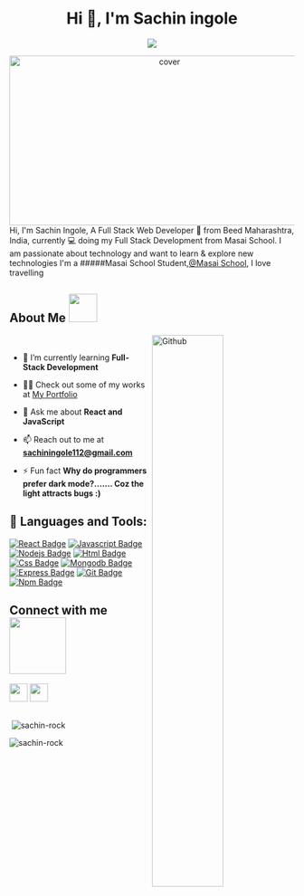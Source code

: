 

<h1 align="center">Hi 👋, I'm Sachin ingole </h1>

<p align="center">
  <img src="https://readme-typing-svg.herokuapp.com/?lines=Full%20Stack%20Web%20Developer;MERN%20STACK;Passionate%20Coder;Masai%20School%20taught%20Programmer&center=true&width=500&height=50" >
 
</p>
<div align="center">
 <img height="300px" width="550" src="https://miro.medium.com/max/1600/0*C-cPP9D2MIyeexAT.gif" alt="cover" />
</div>


<div size='20px'>Hi, I'm Sachin Ingole, A Full Stack Web Developer 🚀 from Beed Maharashtra, India, currently 💻 doing my Full Stack Development from Masai School. I am passionate about technology and want to learn &  explore new technologies I'm a #####Masai School Student,<a href="https://www.masaischool.com/">@Masai School</a>, I love travelling 
</div>

<h2> About Me <img src = "https://media0.giphy.com/media/KDDpcKigbfFpnejZs6/giphy.gif?cid=ecf05e47oy6f4zjs8g1qoiystc56cu7r9tb8a1fe76e05oty&rid=giphy.gif"  height=50px></h2>

<img width="50%" align="right" alt="Github" src="https://i.pinimg.com/originals/fd/a7/c0/fda7c018db9a09ff0ed234957e9b25b9.gif" />

</br>

- 🌱 I’m currently learning **Full-Stack Development**
- 👨‍💻 Check out some of my works at [My Portfolio](https://sachiningole-portfolio.netlify.app/)

- 💬 Ask me about **React and JavaScript**

- 📫 Reach out to me at **sachiningole112@gmail.com**

- ⚡ Fun fact **Why do programmers prefer dark mode?....... Coz the light attracts bugs :)**

## 🚀 Languages and Tools:

[![React Badge](https://img.shields.io/badge/-React-61DBFB?style=for-the-badge&labelColor=black&logo=react&logoColor=61DBFB)](#)  [![Javascript Badge](https://img.shields.io/badge/-Javascript-F0DB4F?style=for-the-badge&labelColor=black&logo=javascript&logoColor=F0DB4F)](#) [![Nodejs Badge](https://img.shields.io/badge/-Nodejs-3C873A?style=for-the-badge&labelColor=black&logo=node.js&logoColor=3C873A)](#)  [![Html Badge](https://img.shields.io/badge/HTML5-E34F26?style=for-the-badge&logo=html5&logoColor=white)](#)  [![Css Badge](https://img.shields.io/badge/CSS3-1572B6?style=for-the-badge&logo=css3&logoColor=white)](#)  [![Mongodb Badge](https://img.shields.io/badge/MongoDB-white?style=for-the-badge&logo=mongodb&logoColor=4EA94B)](#)  [![Express Badge](https://img.shields.io/badge/express-FFFFFF?style=for-the-badge&logo=express&logoColor=000000)](#)  [![Git Badge](https://img.shields.io/badge/Git-F05032?style=for-the-badge&logo=git&logoColor=white)](#)   [![Npm Badge](https://img.shields.io/badge/npm-CB3837?style=for-the-badge&logo=npm&logoColor=white)](#)
<br/>


<h2> Connect with me <img src='https://raw.githubusercontent.com/ShahriarShafin/ShahriarShafin/main/Assets/handshake.gif' width="100px"> </h2>
<a href = 'https://www.linkedin.com/in/sachin-ingole/'> <img width = '32px' align= 'center' src="https://raw.githubusercontent.com/rahulbanerjee26/githubAboutMeGenerator/main/icons/linked-in-alt.svg"/></a> 
<a href = 'https://github.com/sachin-rock'> <img width = '32px' align= 'center' src="https://raw.githubusercontent.com/rahulbanerjee26/githubAboutMeGenerator/main/icons/github.svg"/></a> <br/>
<br/>

<p>&nbsp;<img align="center" src="https://github-readme-stats.vercel.app/api?username=sachin-rock&show_icons=true&locale=en" alt="sachin-rock" /></p>

<p><img align="center" src="https://github-readme-streak-stats.herokuapp.com/?user=sachin-rock&" alt="sachin-rock"></p>




